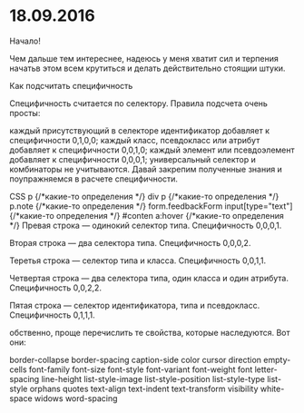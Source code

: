 # 18.09.2016
Начало!

Чем дальше тем интереснее, надеюсь у меня хватит сил и терпения начатьв  этом всем крутиться и делать действительно стоящии штуки.




Как подсчитать специфичность

Специфичность считается по селектору. Правила подсчета очень просты:

каждый присутствующий в селекторе идентификатор добавляет к специфичности 0,1,0,0;
каждый класс, псевдокласс или атрибут добавляет к специфичности 0,0,1,0;
каждый элемент или псевдоэлемент добавляет к специфичности 0,0,0,1;
универсальный селектор и комбинаторы не учитываются.
Давай закрепим полученные знания и поупражняемся в расчете специфичности.

CSS
p {/*какие-то определения */}
div p {/*какие-то определения */}
p.note {/*какие-то определения */}
form.feedbackForm input[type="text"]  {/*какие-то определения */}
#conten a:hover {/*какие-то определения */}
Превая строка — одинокий селектор типа. Специфичность 0,0,0,1.

Вторая строка — два селектора типа. Специфичность 0,0,0,2.

Теретья строка — селектор типа и класса. Специфичность 0,0,1,1.

Четвертая строка — два селектора типа, один класса и один атрибута. Специфичность 0,0,2,2.

Пятая строка — селектор идентификатора, типа и псевдокласс. Специфичность 0,1,1,1.





обственно, проще перечислить те свойства, которые наследуются. Вот они:

border-collapse
border-spacing
caption-side
color
cursor
direction
empty-cells
font-family
font-size
font-style
font-variant
font-weight
font
letter-spacing
line-height
list-style-image
list-style-position
list-style-type
list-style
orphans
quotes
text-align
text-indent
text-transform
visibility
white-space
widows
word-spacing
